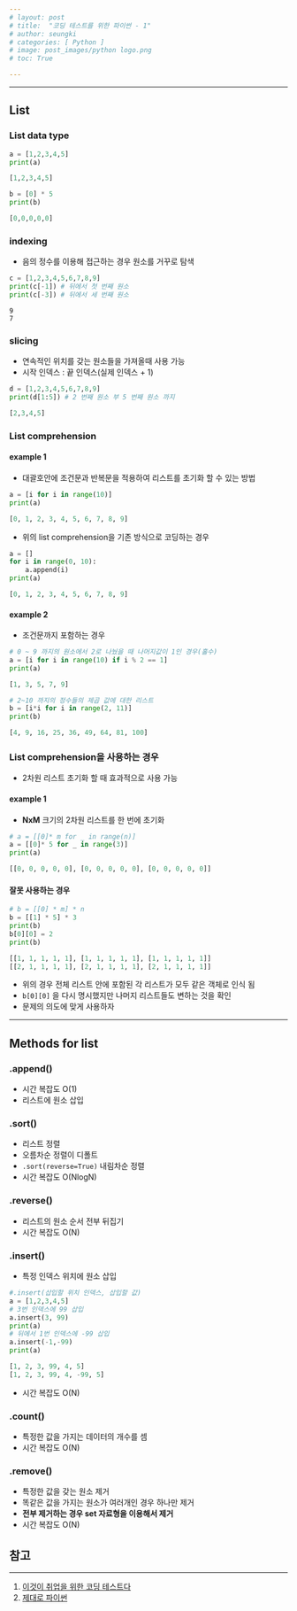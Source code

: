 ```yaml
---
# layout: post
# title:  "코딩 테스트를 위한 파이썬 - 1"
# author: seungki
# categories: [ Python ]
# image: post_images/python logo.png
# toc: True

---
```


---

## List

### List data type

```python
a = [1,2,3,4,5]
print(a)
```

```python
[1,2,3,4,5]
```

```python
b = [0] * 5
print(b)
```

```python
[0,0,0,0,0]
```

### 	indexing

* 음의 정수를 이용해 접근하는 경우 원소를 거꾸로 탐색

```python
c = [1,2,3,4,5,6,7,8,9]
print(c[-1]) # 뒤에서 첫 번째 원소
print(c[-3]) # 뒤에서 세 번째 원소
```

```
9
7
```

### slicing

* 연속적인 위치를 갖는 원소들을 가져올때 사용 가능
* 시작 인덱스 : 끝 인덱스(실제 인덱스 + 1)

```python
d = [1,2,3,4,5,6,7,8,9]
print(d[1:5]) # 2 번째 원소 부 5 번째 원소 까지
```

```python
[2,3,4,5]
```

### List comprehension

#### example 1

* 대괄호안에 조건문과 반복문을 적용하여 리스트를 초기화 할 수 있는 방법

```python
a = [i for i in range(10)]
print(a)
```

```python
[0, 1, 2, 3, 4, 5, 6, 7, 8, 9]
```

* 위의 list comprehension을 기존 방식으로 코딩하는 경우

```python
a = []
for i in range(0, 10):
    a.append(i)
print(a)
```

```python
[0, 1, 2, 3, 4, 5, 6, 7, 8, 9]
```

#### example 2

* 조건문까지 포함하는 경우

```python
# 0 ~ 9 까지의 원소에서 2로 나눴을 때 나머지값이 1인 경우(홀수)
a = [i for i in range(10) if i % 2 == 1] 
print(a)
```

```python
[1, 3, 5, 7, 9]
```

```python
# 2~10 까지의 정수들의 제곱 값에 대한 리스트
b = [i*i for i in range(2, 11)]
print(b)
```

```python
[4, 9, 16, 25, 36, 49, 64, 81, 100]
```

### List comprehension을 사용하는 경우

* 2차원 리스트 초기화 할 때 효과적으로 사용 가능

#### example 1

* **NxM** 크기의 2차원 리스트를 한 번에 초기화

```python
# a = [[0]* m for _ in range(n)]
a = [[0]* 5 for _ in range(3)]
print(a)
```

```python
[[0, 0, 0, 0, 0], [0, 0, 0, 0, 0], [0, 0, 0, 0, 0]]
```

#### 잘못 사용하는 경우

```python
# b = [[0] * m] * n
b = [[1] * 5] * 3
print(b)
b[0][0] = 2
print(b)
```

```python
[[1, 1, 1, 1, 1], [1, 1, 1, 1, 1], [1, 1, 1, 1, 1]]
[[2, 1, 1, 1, 1], [2, 1, 1, 1, 1], [2, 1, 1, 1, 1]]
```

* 위의 경우 전체 리스트 안에 포함된 각 리스트가 모두 같은 객체로 인식 됨
* ```b[0][0]``` 을 다시 명시했지만 나머지 리스트들도 변하는 것을 확인
* 문제의 의도에 맞게 사용하자

---

## Methods for list

### .append()

* 시간 복잡도 O(1)
* 리스트에 원소 삽입

### .sort()

* 리스트 정렬
* 오름차순 정렬이 디폴트
* ```.sort(reverse=True)``` 내림차순 정렬
* 시간 복잡도 O(NlogN)

### .reverse()

* 리스트의 원소 순서 전부 뒤집기
* 시간 복잡도 O(N)

### .insert()

* 특정 인덱스 위치에 원소 삽입

```python
#.insert(삽입할 위치 인덱스, 삽입할 값)
a = [1,2,3,4,5]
# 3번 인덱스에 99 삽입
a.insert(3, 99)
print(a)
# 뒤에서 1번 인덱스에 -99 삽입
a.insert(-1,-99)
print(a)
```

```python
[1, 2, 3, 99, 4, 5]
[1, 2, 3, 99, 4, -99, 5]
```

* 시간 복잡도 O(N)

### .count()

* 특정한 값을 가지는 데이터의 개수를 셈
* 시간 복잡도 O(N)

### .remove()

* 특정한 값을 갖는 원소 제거
* 똑같은 값을 가지는 원소가 여러개인 경우 하나만 제거
* **전부 제거하는 경우 set 자료형을 이용해서 제거**
* 시간 복잡도 O(N)



## 참고

---

1. [이것이 취업을 위한 코딩 테스트다](https://www.youtube.com/watch?v=m-9pAwq1o3w&list=PLRx0vPvlEmdAghTr5mXQxGpHjWqSz0dgC&t=2921s)
2. [제대로 파이썬](https://wikidocs.net/22805)